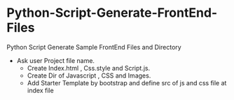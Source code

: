 # Python-Script-Generate-FrontEnd-Files

Python Script Generate Sample FrontEnd Files and Directory 
- Ask user Project file name.
    - Create Index.html , Css.style and Script.js.
    - Create Dir of Javascript , CSS and Images.
    - Add Starter Template by bootstrap and define src of js and css file at index file
